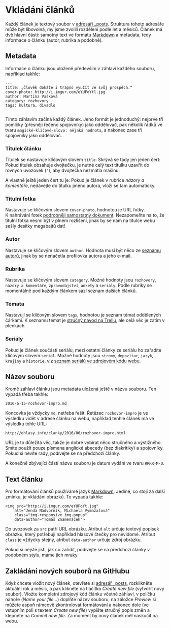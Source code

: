 # Vkládání článků

Každý článek je textový soubor v [adresáři \_posts](https://github.com/Ohlasy/web/tree/gh-pages/_posts). Struktura tohoto adresáře může být libovolná, my jsme zvolili rozdělení podle let a měsíců. Článek má dvě hlavní části: samotný text ve formátu [Markdown](https://github.com/Ohlasy/redakce/blob/master/markdown.md) a metadata, tedy informace o článku (autor, rubrika a podobně).

## Metadata

Informace o článku jsou uložené především v záhlaví každého souboru, například takhle:

    ---
    title: „Člověk dokáže i trapno využít ve svůj prospěch.“
    cover-photo: http://i.imgur.com/eYUFoYtl.jpg
    author: Martina Vašková
    category: rozhovory
    tags: kultura, divadlo
    ---

Tímto záhlavím začíná každý článek. Jeho formát je jednoduchý: nejprve tři pomlčky (přesněji řečeno spojovníky) jako oddělovač, pak několik řádků ve tvaru `magické-klíčové-slovo: nějaká hodnota`, a nakonec zase tři spojovníky jako oddělovač.

### Titulek článku

Titulek se nastavuje klíčovým slovem `title`. Skrývá se tady jen jeden čert: Pokud titulek obsahuje dvojtečku, je nutné celý text titulku uzavřít do rovných uvozovek (`"`), aby dvojtečka nezmátla mašinu.

A vlastně ještě jeden čert tu je: Pokud je článek v rubrice *názory a komentáře*, nedávejte do titulku jméno autora, vloží se tam automaticky.

### Titulní fotka

Nastavuje se klíčovým slovem `cover-photo`, hodnotou je URL fotky. K nahrávání fotek [podrobněji samostatný dokument](https://github.com/Ohlasy/redakce/blob/master/vkladani-fotografii.md). Nezapomeňte na to, že titulní fotka nesmí být v plném rozlišení, jinak by se nám na titulce webu sešly desítky megabajtů dat!

### Autor

Nastavuje se klíčovým slovem `author`. Hodnota musí být něco ze [seznamu autorů](https://github.com/Ohlasy/web/blob/gh-pages/_data/autori.yml), jinak by se nenačetla profilovka autora a jeho e-mail.

### Rubrika

Nastavuje se klíčovým slovem `category`. Možné hodnoty jsou `rozhovory`, `názory a komentáře`, `zpravodajství`, `ankety` a `seriály`. Podle rubriky se momentálně pod každým článkem sází seznam dalších článků.

### Témata

Nastavují se klíčovým slovem `tags`, hodnotou je seznam témat oddělených čárkami. K seznamu témat je [stručný návod na Trellu](https://trello.com/c/wzHWMyxX/364-temata), ale celá věc je zatím v plenkách.

### Seriály

Pokud je článek součástí seriálu, mezi ostatní články ze seriálu ho zařadíte klíčovým slovem `serial`. Možné hodnoty jsou `stromy`, `depozitar`, `jazyk`, `krajiny` a `historie`, viz [seznam seriálů ve zdrojovém kódu webu](https://github.com/Ohlasy/web/tree/gh-pages/_includes/serials).

## Název souboru

Kromě záhlaví článku jsou metadata uložená ještě v názvu souboru. Ten vypadá třeba takhle:

    2016-6-15-rozhovor-impro.md

Koncovka je vždycky `md`, netřeba řešit. Řetězec `rozhovor-impro` je ve výsledku vidět v adrese článku na webu, například tenhle článek má ve výsledku tohle URL:

    http://ohlasy.info/clanky/2016/06/rozhovor-impro.html

URL je to důležitá věc, takže je dobré vybírat něco stručného a výstižného. Smíte použít pouze písmena anglické abecedy (bez diakritiky) a spojovníky. Pokud si nevíte rady, podívejte se na předchozí články.

A konečně zbývající částí názvu souboru je datum vydání ve tvaru `RRRR-M-D`.

## Text článku

Pro formátování článků používáme jazyk [Markdown](https://github.com/Ohlasy/redakce/blob/master/markdown.md). Jediné, co stojí za další zmínku, je vkládání obrázků. To vypadá takhle:

    <img src="http://i.imgur.com/eYUFoYt.jpg"
        alt="Jenda Nádvorník, Michaela Vymazalová"
        class="img-responsive img-popup"
        data-author="Tomáš Znamenáček">

Do uvozovek za `src` patří URL obrázku. Atribut `alt` určuje textový popisek obrázku, který potřebují například hlasové čtečky pro nevidomé. Atribut `class` je vždycky stejný, atribut `data-author` určuje zdroj obrázku.

Pokud si nejste jisti, jak co zařídit, podívejte se na předchozí články v podobném stylu, máme jich mraky.

## Zakládání nových souborů na GitHubu

Když chcete vložit nový článek, otevřete si [adresář \_posts](https://github.com/Ohlasy/web/tree/gh-pages/_posts), rozklikněte aktuální rok a měsíc, a pak klikněte na tlačítko _Create new file_ (vytvořit nový soubor). Vložte kompletní zdrojový kód článku včetně záhlaví, v políčku nahoře (_Name your file…_) doplňte název souboru, na záložce _Preview_ si můžete aspoň rámcově zkontrolovat formátování a nakonec dole (ve vstupním poli s textem _Create new file_) vypište stručný popis změn a klepněte na _Commit new file_. Za moment by nový článek měl naskočit na webu.